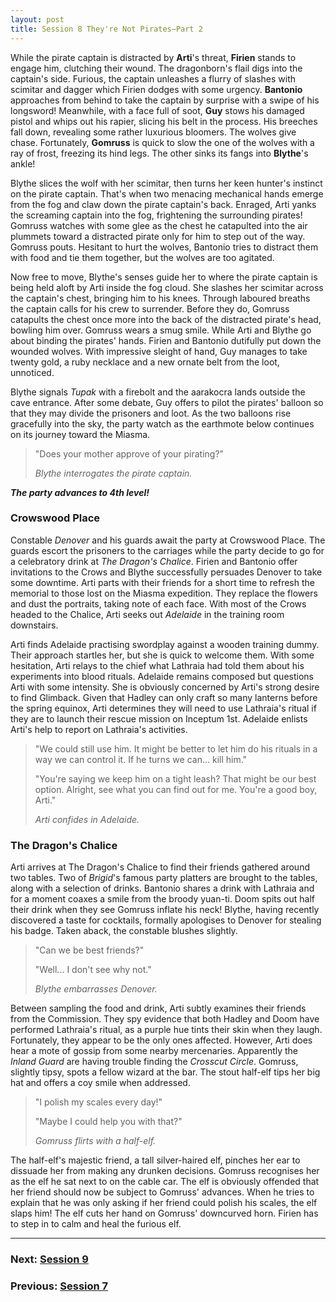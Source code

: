 ```yaml
---
layout: post
title: Session 8 They're Not Pirates—Part 2
---
```


While the pirate captain is distracted by **Arti**'s threat, **Firien** stands to engage him, clutching their wound. The dragonborn's flail digs into the captain's side. Furious, the captain unleashes a flurry of slashes with scimitar and dagger which Firien dodges with some urgency. **Bantonio** approaches from behind to take the captain by surprise with a swipe of his longsword! Meanwhile, with a face full of soot, **Guy** stows his damaged pistol and whips out his rapier, slicing his belt in the process. His breeches fall down, revealing some rather luxurious bloomers. The wolves give chase. Fortunately, **Gomruss** is quick to slow the one of the wolves with a ray of frost, freezing its hind legs. The other sinks its fangs into **Blythe**'s ankle!

Blythe slices the wolf with her scimitar, then turns her keen hunter's instinct on the pirate captain. That's when two menacing mechanical hands emerge from the fog and claw down the pirate captain's back. Enraged, Arti yanks the screaming captain into the fog, frightening the surrounding pirates! Gomruss watches with some glee as the chest he catapulted into the air plummets toward a distracted pirate only for him to step out of the way. Gomruss pouts. Hesitant to hurt the wolves, Bantonio tries to distract them with food and tie them together, but the wolves are too agitated.

Now free to move, Blythe's senses guide her to where the pirate captain is being held aloft by Arti inside the fog cloud. She slashes her scimitar across the captain's chest, bringing him to his knees. Through laboured breaths the captain calls for his crew to surrender. Before they do, Gomruss catapults the chest once more into the back of the distracted pirate's head, bowling him over. Gomruss wears a smug smile. While Arti and Blythe go about binding the pirates' hands. Firien and Bantonio dutifully put down the wounded wolves. With impressive sleight of hand, Guy manages to take twenty gold, a ruby necklace and a new ornate belt from the loot, unnoticed.

Blythe signals *Tupak* with a firebolt and the aarakocra lands outside the cave entrance. After some debate, Guy offers to pilot the pirates' balloon so that they may divide the prisoners and loot. As the two balloons rise gracefully into the sky, the party watch as the earthmote below continues on its journey toward the Miasma.

> "Does your mother approve of your pirating?"
>
> *Blythe interrogates the pirate captain.*

***The party advances to 4th level!***

### Crowswood Place

Constable *Denover* and his guards await the party at Crowswood Place. The guards escort the prisoners to the carriages while the party decide to go for a celebratory drink at *The Dragon's Chalice*. Firien and Bantonio offer invitations to the Crows and Blythe successfully persuades Denover to take some downtime. Arti parts with their friends for a short time to refresh the memorial to those lost on the Miasma expedition. They replace the flowers and dust the portraits, taking note of each face. With most of the Crows headed to the Chalice, Arti seeks out *Adelaide* in the training room downstairs.

Arti finds Adelaide practising swordplay against a wooden training dummy. Their approach startles her, but she is quick to welcome them. With some hesitation, Arti relays to the chief what Lathraia had told them about his experiments into blood rituals. Adelaide remains composed but questions Arti with some intensity. She is obviously concerned by Arti's strong desire to find Glimback. Given that Hadley can only craft so many lanterns before the spring equinox, Arti determines they will need to use Lathraia's ritual if they are to launch their rescue mission on Inceptum 1st. Adelaide enlists Arti's help to report on Lathraia's activities.

> "We could still use him. It might be better to let him do his rituals in a way we can control it. If he turns we can... kill him."
>
> "You're saying we keep him on a tight leash? That might be our best option. Alright, see what you can find out for me. You're a good boy, Arti."
>
> *Arti confides in Adelaide.*

### The Dragon's Chalice

Arti arrives at The Dragon's Chalice to find their friends gathered around two tables. Two of *Brigid*'s famous party platters are brought to the tables, along with a selection of drinks. Bantonio shares a drink with Lathraia and for a moment coaxes a smile from the broody yuan-ti. Doom spits out half their drink when they see Gomruss inflate his neck! Blythe, having recently discovered a taste for cocktails, formally apologises to Denover for stealing his badge. Taken aback, the constable blushes slightly.

> "Can we be best friends?"
>
> "Well... I don't see why not."
>
> *Blythe embarrasses Denover.*

Between sampling the food and drink, Arti subtly examines their friends from the Commission. They spy evidence that both Hadley and Doom have performed Lathraia's ritual, as a purple hue tints their skin when they laugh. Fortunately, they appear to be the only ones affected. However, Arti does hear a mote of gossip from some nearby mercenaries. Apparently the *Inland Guard* are having trouble finding the *Crosscut Circle*. Gomruss, slightly tipsy, spots a fellow wizard at the bar. The stout half-elf tips her big hat and offers a coy smile when addressed.

> "I polish my scales every day!"
>
> "Maybe I could help you with that?"
>
> *Gomruss flirts with a half-elf.*

The half-elf's majestic friend, a tall silver-haired elf, pinches her ear to dissuade her from making any drunken decisions. Gomruss recognises her as the elf he sat next to on the cable car. The elf is obviously offended that her friend should now be subject to Gomruss' advances. When he tries to explain that he was only asking if her friend could polish his scales, the elf slaps him! The elf cuts her hand on Gomruss' downcurved horn. Firien has to step in to calm and heal the furious elf.

---

### **Next: [Session 9](session-9)**
### **Previous: [Session 7](session-7)**
